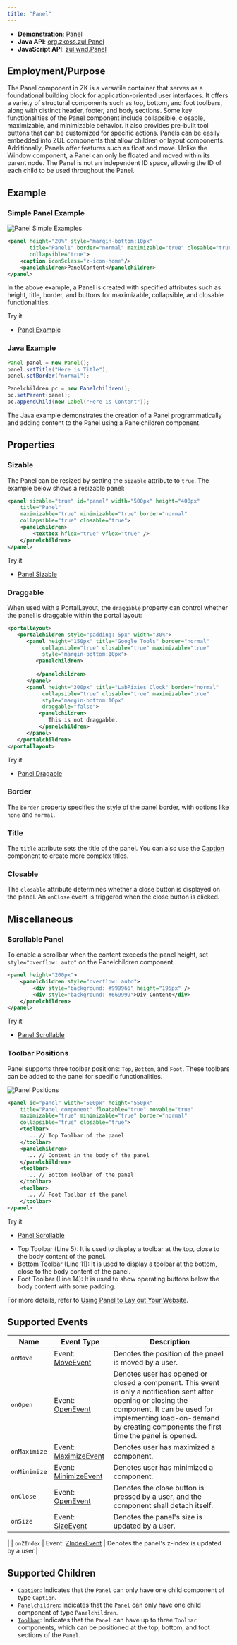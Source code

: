 ```yaml
---
title: "Panel"
---
```



- **Demonstration**: [Panel](https://www.zkoss.org/zkdemo/window/panel)
- **Java API**: [org.zkoss.zul.Panel](https://www.zkoss.org/javadoc/latest/zk/org/zkoss/zul/Panel.html)
- **JavaScript API**: [zul.wnd.Panel](https://www.zkoss.org/javadoc/latest/jsdoc/classes/zul.wnd.Panel.html)

## Employment/Purpose

The Panel component in ZK is a versatile container that serves as a foundational building block for application-oriented user interfaces. It offers a variety of structural components such as top, bottom, and foot toolbars, along with distinct header, footer, and body sections. Some key functionalities of the Panel component include collapsible, closable, maximizable, and minimizable behavior. It also provides pre-built tool buttons that can be customized for specific actions. Panels can be easily embedded into ZUL components that allow children or layout components. Additionally, Panels offer features such as float and move. Unlike the Window component, a Panel can only be floated and moved within its parent node. The Panel is not an independent ID space, allowing the ID of each child to be used throughout the Panel.

## Example

### Simple Panel Example

![Panel Simple Examples](images/ZKComRef_Panel_Simple_Examples.PNG)

```xml
<panel height="20%" style="margin-bottom:10px"
       title="Panel1" border="normal" maximizable="true" closable="true"
       collapsible="true">
    <caption iconSclass="z-icon-home"/>
    <panelchildren>PanelContent</panelchildren>
</panel>
```

In the above example, a Panel is created with specified attributes such as height, title, border, and buttons for maximizable, collapsible, and closable functionalities.

Try it

* [Panel Example](https://zkfiddle.org/sample/1t41t2r/1-ZK-Component-Reference-Panel-Example?v=latest&t=Iceblue_Compact)

### Java Example

```java
Panel panel = new Panel();
panel.setTitle("Here is Title");
panel.setBorder("normal");

Panelchildren pc = new Panelchildren();
pc.setParent(panel);
pc.appendChild(new Label("Here is Content"));
```

The Java example demonstrates the creation of a Panel programmatically and adding content to the Panel using a Panelchildren component.

## Properties

### Sizable

The Panel can be resized by setting the `sizable` attribute to `true`. The example below shows a resizable panel:

```xml
<panel sizable="true" id="panel" width="500px" height="400px"
    title="Panel"
    maximizable="true" minimizable="true" border="normal"
    collapsible="true" closable="true">
    <panelchildren>
        <textbox hflex="true" vflex="true" />
    </panelchildren>
</panel>
```

Try it

* [Panel Sizable](https://zkfiddle.org/sample/1bajqva/1-ZK-Component-Reference-Panel-Sizable-Example?v=latest&t=Iceblue_Compact)

### Draggable

When used with a PortalLayout, the `draggable` property can control whether the panel is draggable within the portal layout:

```xml
<portallayout>
   <portalchildren style="padding: 5px" width="30%">
      <panel height="150px" title="Google Tools" border="normal"
           collapsible="true" closable="true" maximizable="true"
           style="margin-bottom:10px">
         <panelchildren>
 
         </panelchildren>
      </panel>
      <panel height="300px" title="LabPixies Clock" border="normal"
           collapsible="true" closable="true" maximizable="true"
           style="margin-bottom:10px"
           draggable="false">
          <panelchildren>
             This is not draggable. 
          </panelchildren>
      </panel>
   </portalchildren>
</portallayout>
```

Try it

* [Panel Dragable](https://zkfiddle.org/sample/2rds9kh/1-ZK-Component-Reference-Panel-Draggable-Example?v=latest&t=Iceblue_Compact)



### Border

The `border` property specifies the style of the panel border, with options like `none` and `normal`.

### Title

The `title` attribute sets the title of the panel. You can also use the [Caption](caption) component to create more complex titles.

### Closable

The `closable` attribute determines whether a close button is displayed on the panel. An `onClose` event is triggered when the close button is clicked.

## Miscellaneous

### Scrollable Panel

To enable a scrollbar when the content exceeds the panel height, set `style="overflow: auto"` on the Panelchildren component.

```xml
<panel height="200px">
    <panelchildren style="overflow: auto">
        <div style="background: #999966" height="195px" />
        <div style="background: #669999">Div Content</div>
    </panelchildren>
</panel>
```

Try it

* [Panel Scrollable](https://zkfiddle.org/sample/lhk9fh/1-ZK-Component-Reference-Panel-Scrollable-Example?v=latest&t=Iceblue_Compact)


### Toolbar Positions

Panel supports three toolbar positions: `Top`, `Bottom`, and `Foot`. These toolbars can be added to the panel for specific functionalities.

![Panel Positions](images/Panel-des.gif)

```xml
<panel id="panel" width="500px" height="550px"
    title="Panel component" floatable="true" movable="true"
    maximizable="true" minimizable="true" border="normal"
    collapsible="true" closable="true">
    <toolbar>
      ... // Top Toolbar of the panel
    </toolbar>
    <panelchildren>
      ... // Content in the body of the panel
    </panelchildren>
    <toolbar>
      ... // Bottom Toolbar of the panel
    </toolbar>
    <toolbar>
      ... // Foot Toolbar of the panel
    </toolbar>
</panel>
```

Try it

* [Panel Scrollable](https://zkfiddle.org/sample/37ktdo8/1-ZK-Component-Reference-Panel-Toolbar-Example?v=latest&t=Iceblue_Compact)


- Top Toolbar (Line 5): It is used to display a toolbar at the top, close to the body content of the panel.
- Bottom Toolbar (Line 11): It is used to display a toolbar at the bottom, close to the body content of the panel.
- Foot Toolbar (Line 14): It is used to show operating buttons below the body content with some padding.

For more details, refer to [Using Panel to Lay out Your Website](https://www.zkoss.org/wiki/Small_Talks/2008/July/Using_Panel_to_Lay_out_Your_Website).

## Supported Events

| Name           | Event Type                                   |Description |
|----------------|----------------------------------------------|------------|
| `onMove`       | Event: [MoveEvent](https://www.zkoss.org/javadoc/latest/zk/org/zkoss/zk/ui/event/MoveEvent.html) | Denotes the position of the pnael is moved by a user. |
| `onOpen`       | Event: [OpenEvent](https://www.zkoss.org/javadoc/latest/zk/org/zkoss/zk/ui/event/OpenEvent.html) | Denotes user has opened or closed a component. This event is only a notification sent after opening or closing the component. It can be used for implementing load-on-demand by creating components the first time the panel is opened.|
| `onMaximize`   | Event: [MaximizeEvent](https://www.zkoss.org/javadoc/latest/zk/org/zkoss/zk/ui/event/MaximizeEvent.html) | Denotes user has maximized a component. |
| `onMinimize`   | Event: [MinimizeEvent](https://www.zkoss.org/javadoc/latest/zk/org/zkoss/zk/ui/event/MinimizeEvent.html) | Denotes user has minimized a component.|
| `onClose`      | Event: [OpenEvent](https://www.zkoss.org/javadoc/latest/zk/org/zkoss/zk/ui/event/OpenEvent.html) | Denotes the close button is pressed by a user, and the component shall detach itself. |
| `onSize`       | Event: [SizeEvent](https://www.zkoss.org/javadoc/latest/zk/org/zkoss/zk/ui/event/SizeEvent.html) | Denotes the panel's size is updated by a user.
 |
| `onZIndex`     | Event: [ZIndexEvent](https://www.zkoss.org/javadoc/latest/zk/org/zkoss/zk/ui/event/ZIndexEvent.html) | Denotes the panel's z-index is updated by a user.|

## Supported Children
- [`Caption`](caption): Indicates that the `Panel` can only have one child component of type `Caption`.
- [`Panelchildren`](panelchildren): Indicates that the `Panel` can only have one child component of type `Panelchildren`.
- [`Toolbar`](toolbar): Indicates that the `Panel` can have up to three `Toolbar` components, which can be positioned at the top, bottom, and foot sections of the `Panel`.
